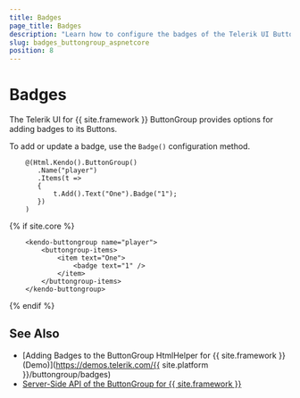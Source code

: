 ```yaml
---
title: Badges
page_title: Badges
description: "Learn how to configure the badges of the Telerik UI ButtonGroup component for {{ site.framework }}."
slug: badges_buttongroup_aspnetcore
position: 8
---
```


# Badges

The Telerik UI for {{ site.framework }} ButtonGroup provides options for adding badges to its Buttons.

To add or update a badge, use the `Badge()` configuration method.

```HtmlHelper
    @(Html.Kendo().ButtonGroup()
       .Name("player")
       .Items(t =>
       {
           t.Add().Text("One").Badge("1");
       })
    )
```
{% if site.core %}
```TagHelper
    <kendo-buttongroup name="player">
        <buttongroup-items>
            <item text="One">
                <badge text="1" />
            </item>
        </buttongroup-items>
    </kendo-buttongroup>
```
{% endif %}

## See Also

* [Adding Badges to the ButtonGroup HtmlHelper for {{ site.framework }} (Demo)](https://demos.telerik.com/{{ site.platform }}/buttongroup/badges)
* [Server-Side API of the ButtonGroup for {{ site.framework }}](/api/badge)